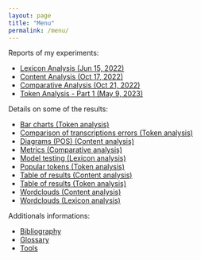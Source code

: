 ```yaml
---
layout: page
title: "Menu"
permalink: /menu/
---
```


Reports of my experiments:
- [Lexicon Analysis (Jun 15, 2022)](https://flochiff.github.io/phd/2022/06/15/Lexicon-analysis.html)
- [Content Analysis (Oct 17, 2022)](https://flochiff.github.io/phd/2022/10/17/Content-analysis.html)
- [Comparative Analysis (Oct 21, 2022)](https://flochiff.github.io/phd/2022/10/21/Comparative-analysis.html)
- [Token Analysis - Part 1 (May 9, 2023)](https://flochiff.github.io/phd/2023/05/09/Token-analysis-part-1.html)

Details on some of the results:
- [Bar charts (Token analysis)](https://flochiff.github.io/phd/experiments/token_analysis/bar_charts_token_analysis.html)
- [Comparison of transcriptions errors (Token analysis)](https://flochiff.github.io/phd/experiments/token_analysis/comparison_transcriptions_errors.html)
- [Diagrams (POS) (Content analysis)](https://flochiff.github.io/phd/experiments/content_analysis/diagrams_pos_content_analysis.html)
- [Metrics (Comparative analysis)](https://flochiff.github.io/phd/experiments/comparative_analysis/metrics_comparative_analysis.html)
- [Model testing (Lexicon analysis)](https://flochiff.github.io/phd/experiments/lexicon_analysis/model_testing_lexicon_analysis.html)
- [Popular tokens (Token analysis)](https://flochiff.github.io/phd/experiments/token_analysis/popular_tokens_token_analysis.html)
- [Table of results (Content analysis)](https://flochiff.github.io/phd/experiments/content_analysis/table_results_content_analysis.html)
- [Table of results (Token analysis)](https://flochiff.github.io/phd/experiments/token_analysis/table_results_token_analysis.html)
- [Wordclouds (Content analysis)](https://flochiff.github.io/phd/experiments/content_analysis/wordclouds_content_analysis.html)
- [Wordclouds (Lexicon analysis)](https://flochiff.github.io/phd/experiments/lexicon_analysis/wordclouds_lexicon_analysis.html)

Additionals informations:
- [Bibliography](https://flochiff.github.io/phd/annexes/bibliography.html)
- [Glossary](https://flochiff.github.io/phd/annexes/glossary.html)
- [Tools](https://flochiff.github.io/phd/annexes/tools.html)